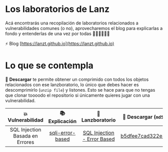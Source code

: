 # Los laboratorios de Lanz

Acá encontrarás una recopilación de laboratorios relacionados a vulnerabilidades comunes (o no), aprovecharemos el blog para explicarlas a fondo y entenderlas de una vez por todas 🚶🏽‍♀️🚶🏽‍♂️

⚡ Blog [https://lanzt.github.io](https://lanzt.github.io)

# Lo que se contempla

📎 **Descargar** te permite obtener un comprimido con todos los objetos relacionados con ese lanzboratorio, lo único que debes hacer es descomprimirlo (`unzip file`) y listones. Esto se hace para que no tengas que clonar toooodo el repositorio si únicamente quieres jugar con una vulnerabilidad.

| 💥 Vulnerabilidad | 📚 Explicación | 🧪 Lanzboratorio | 📎 Descargar (`md5sum` valida integridad) |
| :---: | :---: | :---: | :---: |
| SQL Injection Basada en Errores | [sqli-error-based](https://lanzt.github.io/article/sqli-error-based) | [SQL Injection - Error Based](https://github.com/lanzt/Lanzboratorios/tree/main/SQL%20Injection%20-%20Error%20Based) | [b5dfee7cad322e352f24bb34eea35d2b](https://github.com/lanzt/Lanzboratorios/blob/main/SQL%20Injection%20-%20Error%20Based/lanzb-sql-injection-error-based.zip)
